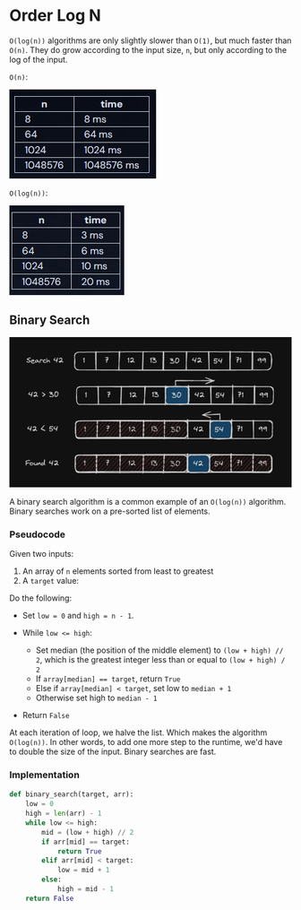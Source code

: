 # Order Log N

`O(log(n))` algorithms are only slightly slower than `O(1)`, but much faster than `O(n)`. They do grow according to the input size, `n`, but only according to the log of the input.

`O(n)`:

![on](./o_n.png)

`O(log(n))`:

![ologn](./o_log_n.png)

## Binary Search

![binary](./binarysearch.png)

A binary search algorithm is a common example of an `O(log(n))` algorithm. Binary searches work on a pre-sorted list of elements.

### Pseudocode

Given two inputs:

1. An array of `n` elements sorted from least to greatest
2. A `target` value:

Do the following:

- Set `low = 0` and `high = n - 1`.
- While `low <= high`:
  - Set median (the position of the middle element) to `(low + high) // 2`, which is the greatest integer less than or equal to `(low + high) / 2`
  - If `array[median] == target`, return `True`
  - Else if `array[median] < target`, set low to `median + 1`
  - Otherwise set high to `median - 1`

- Return `False`

At each iteration of loop, we halve the list. Which makes the algorithm `O(log(n))`. In other words, to add one more step to the runtime, we'd have to double the size of the input. Binary searches are fast.

### Implementation

```py
def binary_search(target, arr):
    low = 0
    high = len(arr) - 1
    while low <= high:
        mid = (low + high) // 2
        if arr[mid] == target:
            return True
        elif arr[mid] < target:
            low = mid + 1
        else:
            high = mid - 1
    return False
```
